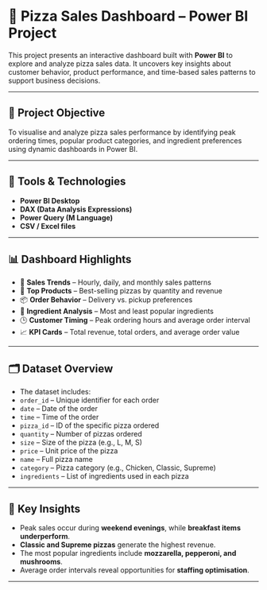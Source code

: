 # 🍕 Pizza Sales Dashboard – Power BI Project

This project presents an interactive dashboard built with **Power BI** to explore and analyze pizza sales data. It uncovers key insights about customer behavior, product performance, and time-based sales patterns to support business decisions.

---

## 🎯 Project Objective

To visualise and analyze pizza sales performance by identifying peak ordering times, popular product categories, and ingredient preferences using dynamic dashboards in Power BI.

---

## 🧰 Tools & Technologies

- **Power BI Desktop**  
- **DAX (Data Analysis Expressions)**  
- **Power Query (M Language)**  
- **CSV / Excel files**

---

## 📊 Dashboard Highlights

- 📅 **Sales Trends** – Hourly, daily, and monthly sales patterns  
- 🍕 **Top Products** – Best-selling pizzas by quantity and revenue  
- 📦 **Order Behavior** – Delivery vs. pickup preferences  
- 🧄 **Ingredient Analysis** – Most and least popular ingredients  
- 🕒 **Customer Timing** – Peak ordering hours and average order interval  
- 📈 **KPI Cards** – Total revenue, total orders, and average order value

---

## 🗂️ Dataset Overview

- The dataset includes:
- `order_id` – Unique identifier for each order
- `date` – Date of the order
- `time` – Time of the order
- `pizza_id` – ID of the specific pizza ordered
- `quantity` – Number of pizzas ordered
- `size` – Size of the pizza (e.g., L, M, S)
- `price` – Unit price of the pizza
- `name` – Full pizza name
- `category` – Pizza category (e.g., Chicken, Classic, Supreme)
- `ingredients` – List of ingredients used in each pizza

---

## 🧠 Key Insights

- Peak sales occur during **weekend evenings**, while **breakfast items underperform**.  
- **Classic and Supreme pizzas** generate the highest revenue.  
- The most popular ingredients include **mozzarella, pepperoni, and mushrooms**.  
- Average order intervals reveal opportunities for **staffing optimisation**.

---



